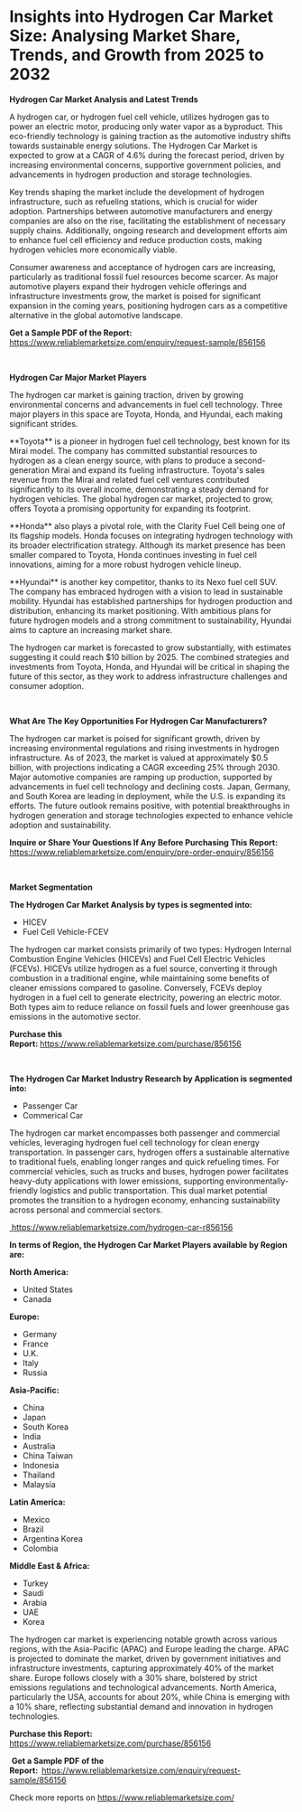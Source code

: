 <p><h1>Insights into Hydrogen Car Market Size: Analysing Market Share, Trends, and Growth from 2025 to 2032</h1></p><p><strong>Hydrogen Car Market Analysis and Latest Trends</strong></p>
<p><p>A hydrogen car, or hydrogen fuel cell vehicle, utilizes hydrogen gas to power an electric motor, producing only water vapor as a byproduct. This eco-friendly technology is gaining traction as the automotive industry shifts towards sustainable energy solutions. The Hydrogen Car Market is expected to grow at a CAGR of 4.6% during the forecast period, driven by increasing environmental concerns, supportive government policies, and advancements in hydrogen production and storage technologies.</p><p>Key trends shaping the market include the development of hydrogen infrastructure, such as refueling stations, which is crucial for wider adoption. Partnerships between automotive manufacturers and energy companies are also on the rise, facilitating the establishment of necessary supply chains. Additionally, ongoing research and development efforts aim to enhance fuel cell efficiency and reduce production costs, making hydrogen vehicles more economically viable.</p><p>Consumer awareness and acceptance of hydrogen cars are increasing, particularly as traditional fossil fuel resources become scarcer. As major automotive players expand their hydrogen vehicle offerings and infrastructure investments grow, the market is poised for significant expansion in the coming years, positioning hydrogen cars as a competitive alternative in the global automotive landscape.</p></p>
<p><strong>Get a Sample PDF of the Report:&nbsp;</strong> <a href="https://www.reliablemarketsize.com/enquiry/request-sample/856156?utm_campaign=3092&utm_medium=2&utm_source=Github&utm_content=ia&utm_term=30032025&utm_id=hydrogen-car">https://www.reliablemarketsize.com/enquiry/request-sample/856156</a></p>
<p>&nbsp;</p>
<p><strong>Hydrogen Car Major Market Players</strong></p>
<p><p>The hydrogen car market is gaining traction, driven by growing environmental concerns and advancements in fuel cell technology. Three major players in this space are Toyota, Honda, and Hyundai, each making significant strides.</p><p>**Toyota** is a pioneer in hydrogen fuel cell technology, best known for its Mirai model. The company has committed substantial resources to hydrogen as a clean energy source, with plans to produce a second-generation Mirai and expand its fueling infrastructure. Toyota's sales revenue from the Mirai and related fuel cell ventures contributed significantly to its overall income, demonstrating a steady demand for hydrogen vehicles. The global hydrogen car market, projected to grow, offers Toyota a promising opportunity for expanding its footprint.</p><p>**Honda** also plays a pivotal role, with the Clarity Fuel Cell being one of its flagship models. Honda focuses on integrating hydrogen technology with its broader electrification strategy. Although its market presence has been smaller compared to Toyota, Honda continues investing in fuel cell innovations, aiming for a more robust hydrogen vehicle lineup.</p><p>**Hyundai** is another key competitor, thanks to its Nexo fuel cell SUV. The company has embraced hydrogen with a vision to lead in sustainable mobility. Hyundai has established partnerships for hydrogen production and distribution, enhancing its market positioning. With ambitious plans for future hydrogen models and a strong commitment to sustainability, Hyundai aims to capture an increasing market share.</p><p>The hydrogen car market is forecasted to grow substantially, with estimates suggesting it could reach $10 billion by 2025. The combined strategies and investments from Toyota, Honda, and Hyundai will be critical in shaping the future of this sector, as they work to address infrastructure challenges and consumer adoption.</p></p>
<p>&nbsp;</p>
<p><strong>What Are The Key Opportunities For Hydrogen Car Manufacturers?</strong></p>
<p><p>The hydrogen car market is poised for significant growth, driven by increasing environmental regulations and rising investments in hydrogen infrastructure. As of 2023, the market is valued at approximately $0.5 billion, with projections indicating a CAGR exceeding 25% through 2030. Major automotive companies are ramping up production, supported by advancements in fuel cell technology and declining costs. Japan, Germany, and South Korea are leading in deployment, while the U.S. is expanding its efforts. The future outlook remains positive, with potential breakthroughs in hydrogen generation and storage technologies expected to enhance vehicle adoption and sustainability.</p></p>
<p><strong>Inquire or Share Your Questions If Any Before Purchasing This Report:</strong> <a href="https://www.reliablemarketsize.com/enquiry/pre-order-enquiry/856156?utm_campaign=3092&utm_medium=2&utm_source=Github&utm_content=ia&utm_term=30032025&utm_id=hydrogen-car">https://www.reliablemarketsize.com/enquiry/pre-order-enquiry/856156</a></p>
<p>&nbsp;</p>
<p><strong>Market Segmentation</strong></p>
<p><strong>The Hydrogen Car Market Analysis by types is segmented into:</strong></p>
<p><ul><li>HICEV</li><li>Fuel Cell Vehicle-FCEV</li></ul></p>
<p><p>The hydrogen car market consists primarily of two types: Hydrogen Internal Combustion Engine Vehicles (HICEVs) and Fuel Cell Electric Vehicles (FCEVs). HICEVs utilize hydrogen as a fuel source, converting it through combustion in a traditional engine, while maintaining some benefits of cleaner emissions compared to gasoline. Conversely, FCEVs deploy hydrogen in a fuel cell to generate electricity, powering an electric motor. Both types aim to reduce reliance on fossil fuels and lower greenhouse gas emissions in the automotive sector.</p></p>
<p><strong>Purchase this Report:&nbsp;</strong><a href="https://www.reliablemarketsize.com/purchase/856156?utm_campaign=3092&utm_medium=2&utm_source=Github&utm_content=ia&utm_term=30032025&utm_id=hydrogen-car">https://www.reliablemarketsize.com/purchase/856156</a></p>
<p>&nbsp;</p>
<p><strong>The Hydrogen Car Market Industry Research by Application is segmented into:</strong></p>
<p><ul><li>Passenger Car</li><li>Commerical Car</li></ul></p>
<p><p>The hydrogen car market encompasses both passenger and commercial vehicles, leveraging hydrogen fuel cell technology for clean energy transportation. In passenger cars, hydrogen offers a sustainable alternative to traditional fuels, enabling longer ranges and quick refueling times. For commercial vehicles, such as trucks and buses, hydrogen power facilitates heavy-duty applications with lower emissions, supporting environmentally-friendly logistics and public transportation. This dual market potential promotes the transition to a hydrogen economy, enhancing sustainability across personal and commercial sectors.</p></p>
<p><a href="https://www.reliablemarketsize.com/hydrogen-car-r856156?utm_campaign=3092&utm_medium=2&utm_source=Github&utm_content=ia&utm_term=30032025&utm_id=hydrogen-car">&nbsp;https://www.reliablemarketsize.com/hydrogen-car-r856156</a></p>
<p><strong>In terms of Region, the Hydrogen Car Market Players available by Region are:</strong></p>
<p>
    <p> <strong> North America: </strong>
        <ul>
            <li>United States</li>
            <li>Canada</li>
        </ul>
        </p> 
    <p> <strong> Europe: </strong>
        <ul>
            <li>Germany</li>
            <li>France</li>
            <li>U.K.</li>
            <li>Italy</li>
            <li>Russia</li>
        </ul>
        </p> 
    <p> <strong> Asia-Pacific: </strong>
        <ul>
            <li>China</li>
            <li>Japan</li>
            <li>South Korea</li>
            <li>India</li>
            <li>Australia</li>
            <li>China Taiwan</li>
            <li>Indonesia</li>
            <li>Thailand</li>
            <li>Malaysia</li>
        </ul>
        </p> 
    <p> <strong> Latin America: </strong>
        <ul>
            <li>Mexico</li>
            <li>Brazil</li>
            <li>Argentina Korea</li>
            <li>Colombia</li>
        </ul>
        </p> 
    <p> <strong> Middle East & Africa: </strong>
        <ul>
            <li>Turkey</li>
            <li>Saudi</li>
            <li>Arabia</li>
            <li>UAE</li>
            <li>Korea</li>
        </ul>
    </p>
    </p>
<p><p>The hydrogen car market is experiencing notable growth across various regions, with the Asia-Pacific (APAC) and Europe leading the charge. APAC is projected to dominate the market, driven by government initiatives and infrastructure investments, capturing approximately 40% of the market share. Europe follows closely with a 30% share, bolstered by strict emissions regulations and technological advancements. North America, particularly the USA, accounts for about 20%, while China is emerging with a 10% share, reflecting substantial demand and innovation in hydrogen technologies.</p></p>
<p><strong>Purchase this Report: </strong><a href="https://www.reliablemarketsize.com/purchase/856156?utm_campaign=3092&utm_medium=2&utm_source=Github&utm_content=ia&utm_term=30032025&utm_id=hydrogen-car">https://www.reliablemarketsize.com/purchase/856156</a></p>
<p>&nbsp;<strong>Get a Sample PDF of the Report:&nbsp;&nbsp;</strong><a href="https://www.reliablemarketsize.com/enquiry/request-sample/856156?utm_campaign=3092&utm_medium=2&utm_source=Github&utm_content=ia&utm_term=30032025&utm_id=hydrogen-car">https://www.reliablemarketsize.com/enquiry/request-sample/856156</a></p>
<p><strong></strong></p>
<p>Check more reports on <a href="https://www.reliablemarketsize.com/?utm_campaign=3092&utm_medium=2&utm_source=Github&utm_content=ia&utm_term=30032025&utm_id=hydrogen-car">https://www.reliablemarketsize.com/</a></p>